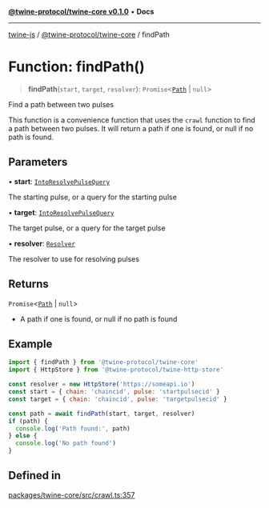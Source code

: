[**@twine-protocol/twine-core v0.1.0**](../index.md) • **Docs**

***

[twine-js](../../../index.md) / [@twine-protocol/twine-core](../index.md) / findPath

# Function: findPath()

> **findPath**(`start`, `target`, `resolver`): `Promise`\<[`Path`](../type-aliases/Path.md) \| `null`\>

Find a path between two pulses

This function is a convenience function that uses the `crawl` function to
find a path between two pulses. It will return a path if one is found, or
null if no path is found.

## Parameters

• **start**: [`IntoResolvePulseQuery`](../type-aliases/IntoResolvePulseQuery.md)

The starting pulse, or a query for the starting pulse

• **target**: [`IntoResolvePulseQuery`](../type-aliases/IntoResolvePulseQuery.md)

The target pulse, or a query for the target pulse

• **resolver**: [`Resolver`](../interfaces/Resolver.md)

The resolver to use for resolving pulses

## Returns

`Promise`\<[`Path`](../type-aliases/Path.md) \| `null`\>

- A path if one is found, or null if no path is found

## Example

```js
import { findPath } from '@twine-protocol/twine-core'
import { HttpStore } from '@twine-protocol/twine-http-store'

const resolver = new HttpStore('https://someapi.io')
const start = { chain: 'chaincid', pulse: 'startpulsecid' }
const target = { chain: 'chaincid', pulse: 'targetpulsecid' }

const path = await findPath(start, target, resolver)
if (path) {
  console.log('Path found:', path)
} else {
  console.log('No path found')
}
```

## Defined in

[packages/twine-core/src/crawl.ts:357](https://github.com/twine-protocol/twine-js/blob/afcd6a4191783e38a824b15e0910dbcaa4196a95/packages/twine-core/src/crawl.ts#L357)
